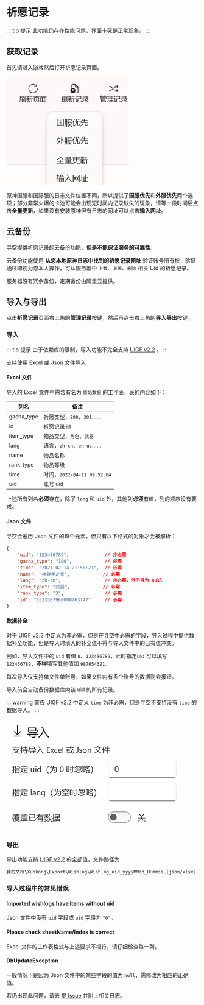# 祈愿记录

::: tip 提示
此功能仍存在性能问题，界面卡死是正常现象。
:::

## 获取记录

首先请进入游戏然后打开祈愿记录页面。

![get-wishlog](./img/img-get-wishlog.webp)

原神国服和国际服的日志文件位置不同，所以提供了**国服优先**和**外服优先**两个选项；部分非常火爆的卡池可能会出现短时间内记录缺失的现象，请等一段时间后点击**全量更新**，如果没有安装原神但有日志的网址可以点击**输入网址**。

## 云备份

寻空提供祈愿记录的云备份功能，**但是不能保证服务的可靠性**。

云备份功能使用 **从您本地原神日志中找到的祈愿记录网址** 验证账号所有权，验证通过即视为您本人操作，可从服务器中 `下载`、`上传`、`删除` 相关 Uid 的祈愿记录。

服务器没有冗余备份，定期备份由阿里云提供。


## 导入与导出

点击**祈愿记录**页面右上角的**管理记录**按键，然后再点击右上角的**导入导出**按键。

### 导入

::: tip 提示
由于依赖库的限制，导入功能不完全支持 [UIGF v2.2](../../archive/UIGF-v2.2.md) 。
:::

支持使用 Excel 或 Json 文件导入

#### Excel 文件

导入的 Excel 文件中需含有名为 `原始数据` 的工作表，表的内容如下：

| 列名       | 备注                        |
| ---------- | --------------------------- |
| gacha_type | 祈愿类型，`200`、`301`……    |
| id         | 祈愿记录 id                 |
| item_type  | 物品类型，`角色`、`武器`    |
| lang       | 语言，`zh-cn`、`en-us`……    |
| name       | 物品名称                    |
| rank_type  | 物品等级                    |
| time       | 时间，`2022-04-11 09:52:04` |
| uid        | 账号 uid                    |

上述所有列名**必须**存在，除了 `lang` 和 `uid` 外，其他列**必须**有值，列的顺序没有要求。

#### Json 文件

寻空会遍历 Json 文件的每个元素，但只有以下格式的对象才会被解析：

``` json
{
    "uid": "123456789",             // 非必需
    "gacha_type": "100",            // 必需
    "time": "2021-02-14 21:50:21",  // 必需
    "name": "神射手之誓",            // 必需
    "lang": "zh-cn",                // 非必需，但不得为 null
    "item_type": "武器",            // 必需
    "rank_type": "3",               // 必需
    "id": "1613307960000763747"     // 必需
}
```

#### 数据补全

对于 [UIGF v2.2](../../archive/UIGF-v2.2.md) 中定义为非必需，但是在寻空中必需的字段，导入过程中提供数据补全功能，但是导入时填入的补全值不得与导入文件中的已有值冲突。

例如，导入文件中的 `uid` 有值 `0`、`123456789`，此时指定uid 可以填写 `123456789`，**不得**填写其他值如 `987654321`。

每次导入仅支持单文件单账号，如果文件内有多个账号的数据则会报错。

导入前会自动备份数据库内该 uid 的所有记录。


::: warning 警告
[UIGF v2.2](../../archive/UIGF-v2.2.md) 中定义 `time` 为非必需，但是寻空不支持没有 `time` 的数据导入。
:::

![祈愿记录导入功能](./img/img-import-wishlog.webp)

### 导出

导出功能支持 [UIGF v2.2](../../archive/UIGF-v2.2.md) 的全部值，文件路径为

`我的文档\Xunkong\Export\Wishlog\Wishlog_uid_yyyyMMdd_HHmmss.(json/xlsx)`

### 导入过程中的常见错误

#### Imported wishlogs have items without uid

Json 文件中没有 `uid` 字段或 `uid` 字段为 `"0"`。

#### Please check sheetName/Index is correct

Excel 文件的工作表格式与上述要求不相符，请仔细检查每一列。

#### DbUpdateException

一般情况下是因为 Json 文件中的某些字段的值为 `null`，需修改为相应的正确值。

若仍出现此问题，请去 [提 Issue](https://github.com/Scighost/Xunkong/issues) 并附上相关日志。
